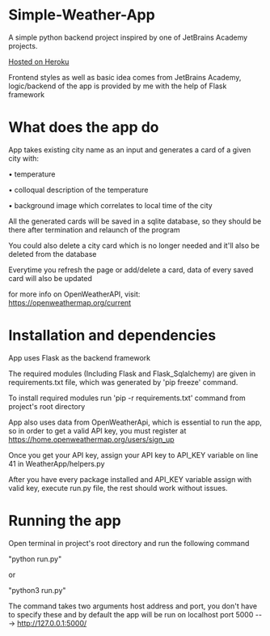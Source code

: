 # Simple-Weather-App
A simple python backend project inspired by one of JetBrains Academy projects.

[Hosted on Heroku](https://simplesweatherapp.herokuapp.com/)

Frontend styles as well as basic idea comes from JetBrains Academy,
logic/backend of the app is provided by me with the help of Flask framework


# What does the app do

App takes existing city name as an input and generates a card of a given city with:

  • temperature
  
  • colloqual description of the temperature
  
  • background image which correlates to local time of the city
  
  
All the generated cards will be saved in a sqlite database,
so they should be there after termination and relaunch of the program

You could also delete a city card which is no longer needed and it'll also be deleted from the database

Everytime you refresh the page or add/delete a card, data of every saved card will also be updated 

for more info on OpenWeatherAPI, visit: 
https://openweathermap.org/current


# Installation and dependencies

App uses Flask as the backend framework

The required modules (Including Flask and Flask_Sqlalchemy) are given in requirements.txt file,
which was generated by 'pip freeze' command.

To install required modules run 'pip -r requirements.txt' command from project's root directory

App also uses data from OpenWeatherApi, which is essential to run the app,
so in order to get a valid API key,
you must register at https://home.openweathermap.org/users/sign_up


Once you get your API key, assign your API key to API_KEY variable on line 41 in WeatherApp/helpers.py  

After you have every package installed and API_KEY variable assign with valid key, execute run.py file, the rest should work without issues.

# Running the app

Open terminal in project's root directory and run the following command 

"python run.py"

or 

"python3 run.py"

The command takes two arguments host address and port, you don't have to specify these and by default the app will be run on
localhost port 5000  --->  http://127.0.0.1:5000/


